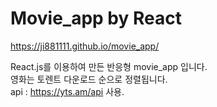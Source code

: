 # Movie_app by React

https://ji881111.github.io/movie_app/

React.js를 이용하여 만든 반응형 movie_app 입니다.  
영화는 토렌트 다운로드 순으로 정렬됩니다.  
api : https://yts.am/api 사용.
